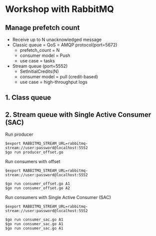 # Workshop with RabbitMQ

## Manage prefetch count
* Receive up to N unacknowledged message
* Classic queue = QoS = AMQP protocol(port=5672)
  * prefetch_count = N
  * consumer model = Push
  * use case = tasks
* Stream queue (port=5552)
  * SetInitialCredits(N)
  * consumer model = pull (credit-based)
  * use case = high-throughput logs

## 1. Class queue


## 2. Stream queue with Single Active Consumer (SAC)

Run producer
```
$export RABBITMQ_STREAM_URL=rabbitmq-stream://user:password@localhost:5552
$go run producer_offset.go
```

Run consumers with offset
```
$export RABBITMQ_STREAM_URL=rabbitmq-stream://user:password@localhost:5552

$go run consumer_offset.go A1
$go run consumer_offset.go A2
```

Run consumers with Single Active Consumer (SAC)
```
$export RABBITMQ_STREAM_URL=rabbitmq-stream://user:password@localhost:5552

$go run consumer_sac.go A1
$go run consumer_sac.go A1
$go run consumer_sac.go A1
```
